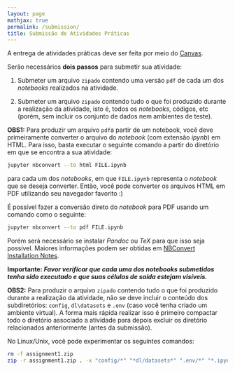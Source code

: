 ```yaml
---
layout: page
mathjax: true
permalink: /submission/
title: Submissão de Atividades Práticas
---
```


A entrega de atividades práticas deve ser feita por meio do [Canvas](https://pucminas.instructure.com/courses/25118). <!-- [Google Classroom](https://classroom.google.com/c/MTI4NDc5MjEwNTBa).-->

Serão necessários **dois passos** para submetir sua atividade:

1. Submeter um arquivo `zipado` contendo uma versão `pdf` de cada um dos *notebooks* realizados na atividade.

2. Submeter um arquivo `zipado` contendo tudo o que foi produzido durante a realização da atividade, isto é, todos os *notebooks*, códigos, etc (porém, sem incluir os conjunto de dados nem ambientes de teste).

**OBS1:** Para produzir um arquivo `pdf`a partir de um notebook, você 
deve primeiramente converter o arquivo do *notebook* (com extensão _ipynb_) 
em HTML. Para isso, basta executar o seguinte comando a partir do diretório
em que se encontra a sua atividade:

```bash
jupyter nbconvert --to html FILE.ipynb
```
para cada um dos *notebooks*, em que `FILE.ipynb` representa o *notebook* 
que se deseja converter. Então, você pode converter os arquivos HTML em 
PDF utilizando seu navegador favorito :) 

É possível fazer a conversão direto do *notebook* para PDF usando um
comando como o seguinte:

```bash
jupyter nbconvert --to pdf FILE.ipynb
```
Porém será necessário se instalar *Pandoc* ou *TeX* para que isso seja 
possível. Maiores informações podem ser obtidas em [NBConvert Installation Notes](https://nbconvert.readthedocs.io/en/latest/install.html).

**Importante: _Favor verificar que cada uma dos notebooks submetidos tenha 
sido executado e que suas células de saída estejam visíveis._**


**OBS2:** Para produzir o arquivo `zipado` contendo tudo o que 
foi produzido durante a realização da atividade, não se deve incluir
o conteúdo dos subdiretórios: `config`, `dl\datasets` e `.env` (caso você 
tenha criado um ambiente virtual). A forma mais rápida realizar 
isso é primeiro compactar todo o diretório associado a atividade para depois
excluir os diretório relacionados anteriormente (antes da submissão).

No Linux/Unix, você pode experimentar os seguintes comandos:

```bash
rm -f assignment1.zip 
zip -r assignment1.zip . -x "config/*" "*dl/datasets*" ".env/*" "*.ipynb_checkpoints*"
```

